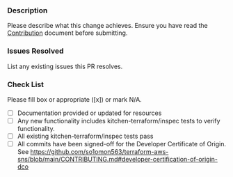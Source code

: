 ### Description

Please describe what this change achieves. Ensure you have read the [Contribution](CONTRIBUTING.md) document before submitting.

### Issues Resolved

List any existing issues this PR resolves.

### Check List

Please fill box or appropriate ([x]) or mark N/A.

- [ ] Documentation provided or updated for resources
- [ ] Any new functionality includes kitchen-terraform/inspec tests to verify functionality.
- [ ] All existing kitchen-terraform/inspec tests pass
- [ ] All commits have been signed-off for the Developer Certificate of Origin. See <https://github.com/so1omon563/terraform-aws-sns/blob/main/CONTRIBUTING.md#developer-certification-of-origin-dco>
